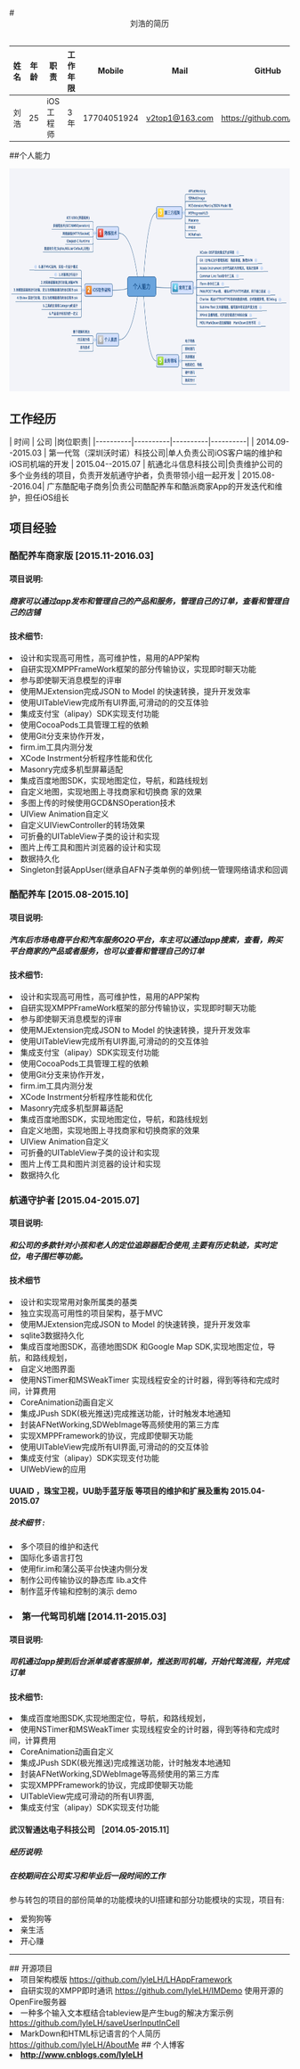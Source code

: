 <br />
# <center>刘浩的简历</center>
<br />

| 姓名 | 年 龄 |职责|工作年限|Mobile|Mail|GitHub
|----------|----------|----------|----------|----------|----------|----------|
|  刘浩 | 25|iOS工程师| 3年|17704051924|<a href = "v2top1@163.com">v2top1@163.com</a>|<a href = "https://github.com/lyleLH">https://github.com/lyleLH</a>

##个人能力

<img src="./xmind.png" height="400" width="880" />


## 工作经历


| 时间 | 公司 |岗位职责|
|----------|----------|----------|----------|
|  2014.09--2015.03 | 第一代驾（深圳沃时诺）科技公司|单人负责公司iOS客户端的维护和iOS司机端的开发
|  2015.04--2015.07 | 航通北斗信息科技公司|负责维护公司的多个业务线的项目，负责开发航通守护者，负责带领小组一起开发
|  2015.08--2016.04| 广东酷配电子商务|负责公司酷配养车和酷派商家App的开发迭代和维护，担任iOS组长

## 项目经验
### 酷配养车商家版  [2015.11-2016.03]
#### 项目说明:
##### 商家可以通过app发布和管理自己的产品和服务，管理自己的订单，查看和管理自己的店铺

#### 技术细节:  

<li >设计和实现高可用性，高可维护性，易用的APP架构
<li >自研实现XMPPFrameWork框架的部分传输协议，实现即时聊天功能
<li >参与即使聊天消息模型的评审
<li >使用MJExtension完成JSON to Model 的快速转换，提升开发效率
<li > 使用UITableView完成所有UI界面,可滑动的的交互体验
<li > 集成支付宝（alipay）SDK实现支付功能
<li > 使用CocoaPods工具管理工程的依赖
<li > 使用Git分支来协作开发，
<li > firm.im工具内测分发
<li > XCode Instrment分析程序性能和优化
<li > Masonry完成多机型屏幕适配
<li> 集成百度地图SDK，实现地图定位，导航，和路线规划
<li >自定义地图，实现地图上寻找商家和切换商
家的效果
<li >多图上传的时候使用GCD&NSOperation技术
<li >UIView Animation自定义
<li >自定义UIViewController的转场效果
<li >可折叠的UITableView子类的设计和实现
<li >图片上传工具和图片浏览器的设计和实现
<li >数据持久化
<li >Singleton封装AppUser(继承自AFN子类单例的单例)统一管理网络请求和回调

### 酷配养车  [2015.08-2015.10]

#### 项目说明:
##### 汽车后市场电商平台和汽车服务O2O平台，车主可以通过app搜索，查看，购买平台商家的产品或者服务，也可以查看和管理自己的订单

#### 技术细节:   

<li >设计和实现高可用性，高可维护性，易用的APP架构
<li >自研实现XMPPFrameWork框架的部分传输协议，实现即时聊天功能
<li >参与即使聊天消息模型的评审
<li >使用MJExtension完成JSON to Model 的快速转换，提升开发效率
<li > 使用UITableView完成所有UI界面,可滑动的的交互体验
<li > 集成支付宝（alipay）SDK实现支付功能
<li > 使用CocoaPods工具管理工程的依赖
<li > 使用Git分支来协作开发，
<li > firm.im工具内测分发
<li > XCode Instrment分析程序性能和优化
<li > Masonry完成多机型屏幕适配
<li> 集成百度地图SDK，实现地图定位，导航，和路线规划
<li >自定义地图，实现地图上寻找商家和切换商家的效果
<li >UIView Animation自定义
<li >可折叠的UITableView子类的设计和实现
<li >图片上传工具和图片浏览器的设计和实现
<li >数据持久化

### 航通守护者 [2015.04-2015.07]
	  
####  项目说明:
##### 和公司的多款针对小孩和老人的定位追踪器配合使用,主要有历史轨迹，实时定位，电子围栏等功能。

#### 技术细节  
<li > 设计和实现常用对象所属类的基类
<li > 独立实现高可用性的项目架构，基于MVC
<li > 使用MJExtension完成JSON to Model 的快速转换，提升开发效率
<li > sqlite3数据持久化
<li > 集成百度地图SDK，高德地图SDK 和Google Map SDK,实现地图定位，导航，和路线规划，
<li > 自定义地图界面
<li > 使用NSTimer和MSWeakTimer 实现线程安全的计时器，得到等待和完成时间，计算费用
<li > CoreAnimation动画自定义
<li > 集成JPush SDK(极光推送)完成推送功能，计时触发本地通知
<li > 封装AFNetWorking,SDWebImage等高频使用的第三方库
<li > 实现XMPPFramework的协议，完成即使聊天功能
<li > 使用UITableView完成所有UI界面,可滑动的的交互体验
<li > 集成支付宝（alipay）SDK实现支付功能
<li > UIWebView的应用
	
	
####	UUAID ，珠宝卫视，UU助手蓝牙版 等项目的维护和扩展及重构 2015.04-2015.07
##### 技术细节 :
<li >多个项目的维护和迭代
<li >国际化多语言打包
<li >使用fir.im和蒲公英平台快速内侧分发
<li >制作公司传输协议的静态库 lib.a文件
<li >制作蓝牙传输和控制的演示 demo




###  <li > 第一代驾司机端  [2014.11-2015.03]
####  项目说明:
#####  司机通过app接到后台派单或者客服排单，推送到司机端，开始代驾流程，并完成订单

#### 技术细节:   

<li > 集成百度地图SDK,实现地图定位，导航，和路线规划，
<li > 使用NSTimer和MSWeakTimer 实现线程安全的计时器，得到等待和完成时间，计算费用
<li > CoreAnimation动画自定义
<li > 集成JPush SDK(极光推送)完成推送功能，计时触发本地通知
<li > 封装AFNetWorking,SDWebImage等高频使用的第三方库
<li > 实现XMPPFramework的协议，完成即使聊天功能
<li > UITableView完成可滑动的所有UI界面,
<li > 集成支付宝（alipay）SDK实现支付功能


<br/>
		
#### 武汉智通达电子科技公司 ［2014.05-2015.11］
##### 经历说明:
##### 在校期间在公司实习和毕业后一段时间的工作

参与转包的项目的部份简单的功能模块的UI搭建和部分功能模块的实现，项目有:
<li >爱狗狗等
<li >亲生活
<li >开心赚 
<br >
<hr />
## 开源项目

<li >项目架构模版 <a href= "https://github.com/lyleLH/LHAppFramework">https://github.com/lyleLH/LHAppFramework</a>
<li >自研实现的XMPP即时通讯 <a href = " https://github.com/lyleLH/IMDemo">https://github.com/lyleLH/IMDemo</a>
	使用开源的OpenFire服务器
<li >一种多个输入文本框结合tableview是产生bug的解决方案示例 <a href = "https://github.com/lyleLH/saveUserInputInCell">https://github.com/lyleLH/saveUserInputInCell</a>
<li >MarkDown和HTML标记语言的个人简历<a href = "https://github.com/lyleLH/AboutMe">https://github.com/lyleLH/AboutMe</a >
## 个人博客

<li ><b><a href = "http://www.cnblogs.com/lyleLH">http://www.cnblogs.com/lyleLH</a>
<br />
<br />
<br />
<br />
<br />
